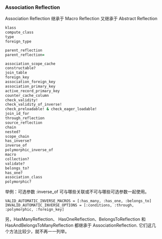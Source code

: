 ### Association Reflection

Association Reflection 继承于 Macro Reflection 又继承于 Abstract Reflection

```ruby
klass
compute_class
type
foreign_type

parent_reflection
parent_reflection=

association_scope_cache
constructable?
join_table
foreign_key
association_foreign_key
association_primary_key
active_record_primary_key
counter_cache_column
check_validity!
check_validity_of_inverse!
check_preloadable! & check_eager_loadable!
join_id_for
through_reflection
source_reflection
chain
nested?
scope_chain
has_inverse?
inverse_of
polymorphic_inverse_of
macro
collection?
validate?
belongs_to?
has_one?
association_class
polymorphic?
```

举例：可选参数 :inverse_of 可与哪些关联或不可与哪些可选参数一起使用。

```
VALID_AUTOMATIC_INVERSE_MACROS = [:has_many, :has_one, :belongs_to]
INVALID_AUTOMATIC_INVERSE_OPTIONS = [:conditions, :through, :polymorphic, :foreign_key]
```

另，HasManyReflection、 HasOneReflection、BelongsToReflection 和 HasAndBelongsToManyReflection 都继承于 AssociationReflection. 它们这几个方法比较少，就不再一一列举。

